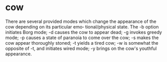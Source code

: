 # cow



   There are several provided modes which change the appearance of the  cow  depending  on  its  particular  emo‐
       tional/physical state.  The 
       -b option initiates Borg mode; 
       -d causes the cow to appear dead; 
       -g invokes greedy mode;
       -p causes a state of paranoia to come over the cow; 
       -s makes the cow appear thoroughly stoned; 
       -t yields a tired cow; -w is somewhat the opposite of -t, and initiates wired mode; 
       -y brings on the cow's youthful appearance.

